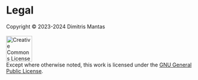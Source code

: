 # Legal

Copyright © 2023-2024 Dimitris Mantas
<br>
<br>
<a rel="license" href="https://www.gnu.org/licenses/">
<img alt="Creative Commons License" style="border-width:0; height:5em" src="https://www.gnu.org/graphics/gplv3-or-later.svg" />
</a>
<br>
Except where otherwise noted, this work is licensed under the <a rel="license" href="https://www.gnu.org/licenses/">GNU
General Public License</a>.
